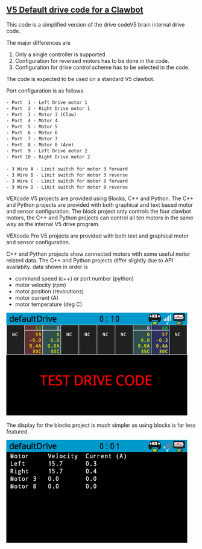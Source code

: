<ins>V5 Default drive code for a Clawbot</ins>
---

This code is a simplified version of the drive codeV5 brain internal drive code.

The major differences are  
1. Only a single controller is supported
2. Configuration for reversed motors has to be done in the code.
3. Configuration for drive control scheme has to be selected in the code.

The code is expected to be used on a standard V5 clawbot.  

Port configuration is as follows
```text
- Port  1 - Left Drive motor 1
- Port  2 - Right Drive motor 1
- Port  3 - Motor 3 (Claw)
- Port  4 - Motor 4
- Port  5 - Motor 5
- Port  6 - Motor 6
- Port  7 - Motor 7
- Port  8 - Motor 8 (Arm)
- Port  9 - Left Drive motor 2
- Port 10 - Right Drive motor 2

- 3 Wire A - Limit switch for motor 3 forward
- 3 Wire B - Limit switch for motor 3 reverse
- 3 Wire C - Limit switch for motor 8 forward
- 3 Wire D - Limit switch for motor 8 reverse
```

VEXcode V5 projects are provided using Blocks, C++ and Python.  The C++ and Python projects are provided with both graphical and text based motor and sensor configuration.  The block project only controls the four clawbot motors, the C++ and Python projects can control all ten motors in the same way as the internal V5 drive program.

VEXcode Pro V5 projects are provided with both text and graphical motor and sensor configuration.

C++ and Python projects show connected motors with some useful motor related data.  The C++ and Python projects differ slightly due to API availabity.
data shown in order is  
- command speed (c++) or port number (python)
- motor velocity (rpm)
- motor position (revolutions)
- motor currant (A)
- motor temperature (deg C)

![cpp screenshot](screenshots/defaultDriveCpp.png)

The display for the blocks project is much simpler as using blocks is far less featured.

![cpp screenshot](screenshots/defaultDriveBlocks.png)


